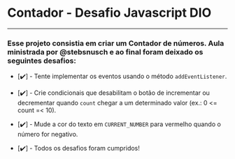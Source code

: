 # Contador - Desafio Javascript DIO
___

### Esse projeto consistia em criar um Contador de números. Aula ministrada por @stebsnusch e ao final foram deixado os seguintes desafios:

- [:heavy_check_mark:] - Tente implementar os eventos usando o método `addEventListener`.

 - [:heavy_check_mark:] - Crie condicionais que desabilitam o botão de incrementar ou decrementar quando `count` chegar a um determinado valor (ex.: 0 <= count =< 10).

 - [:heavy_check_mark:] - Mude a cor do texto em `CURRENT_NUMBER` para vermelho quando o número for negativo.

- [:heavy_check_mark:] - Todos os desafios foram cumpridos!
